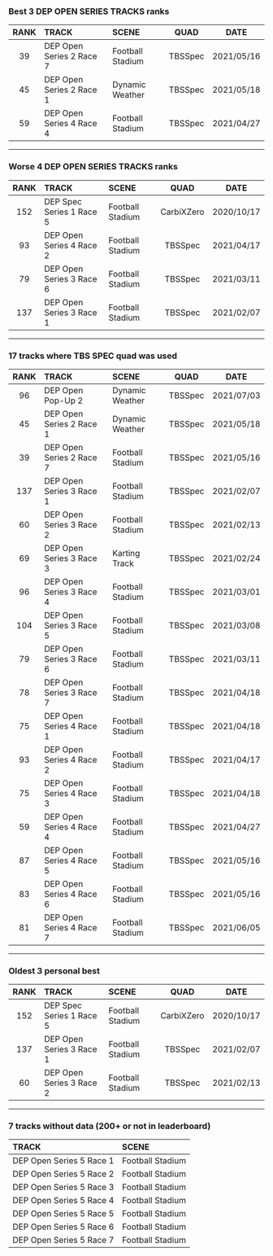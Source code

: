 ### Best 3 DEP OPEN SERIES TRACKS ranks
|RANK|TRACK|SCENE|QUAD|DATE|
|:---:|:---|:---|:---:|:---:|
|39|DEP Open Series 2 Race 7|Football Stadium|TBSSpec|2021/05/16|
|45|DEP Open Series 2 Race 1|Dynamic Weather|TBSSpec|2021/05/18|
|59|DEP Open Series 4 Race 4|Football Stadium|TBSSpec|2021/04/27|
---
### Worse 4 DEP OPEN SERIES TRACKS ranks
|RANK|TRACK|SCENE|QUAD|DATE|
|:---:|:---|:---|:---:|:---:|
|152|DEP Spec Series 1 Race 5|Football Stadium|CarbiXZero|2020/10/17|
|93|DEP Open Series 4 Race 2|Football Stadium|TBSSpec|2021/04/17|
|79|DEP Open Series 3 Race 6|Football Stadium|TBSSpec|2021/03/11|
|137|DEP Open Series 3 Race 1|Football Stadium|TBSSpec|2021/02/07|
---
### 17 tracks where TBS SPEC quad was used
|RANK|TRACK|SCENE|QUAD|DATE|
|:---:|:---|:---|:---:|:---:|
|96|DEP Open Pop-Up 2|Dynamic Weather|TBSSpec|2021/07/03|
|45|DEP Open Series 2 Race 1|Dynamic Weather|TBSSpec|2021/05/18|
|39|DEP Open Series 2 Race 7|Football Stadium|TBSSpec|2021/05/16|
|137|DEP Open Series 3 Race 1|Football Stadium|TBSSpec|2021/02/07|
|60|DEP Open Series 3 Race 2|Football Stadium|TBSSpec|2021/02/13|
|69|DEP Open Series 3 Race 3|Karting Track|TBSSpec|2021/02/24|
|96|DEP Open Series 3 Race 4|Football Stadium|TBSSpec|2021/03/01|
|104|DEP Open Series 3 Race 5|Football Stadium|TBSSpec|2021/03/08|
|79|DEP Open Series 3 Race 6|Football Stadium|TBSSpec|2021/03/11|
|78|DEP Open Series 3 Race 7|Football Stadium|TBSSpec|2021/04/18|
|75|DEP Open Series 4 Race 1|Football Stadium|TBSSpec|2021/04/18|
|93|DEP Open Series 4 Race 2|Football Stadium|TBSSpec|2021/04/17|
|75|DEP Open Series 4 Race 3|Football Stadium|TBSSpec|2021/04/18|
|59|DEP Open Series 4 Race 4|Football Stadium|TBSSpec|2021/04/27|
|87|DEP Open Series 4 Race 5|Football Stadium|TBSSpec|2021/05/16|
|83|DEP Open Series 4 Race 6|Football Stadium|TBSSpec|2021/05/16|
|81|DEP Open Series 4 Race 7|Football Stadium|TBSSpec|2021/06/05|
---
### Oldest 3 personal best
|RANK|TRACK|SCENE|QUAD|DATE|
|:---:|:---|:---|:---:|:---:|
|152|DEP Spec Series 1 Race 5|Football Stadium|CarbiXZero|2020/10/17|
|137|DEP Open Series 3 Race 1|Football Stadium|TBSSpec|2021/02/07|
|60|DEP Open Series 3 Race 2|Football Stadium|TBSSpec|2021/02/13|
---
### 7 tracks without data (200+ or not in leaderboard)
|TRACK|SCENE|
|:---|:---|
|DEP Open Series 5 Race 1|Football Stadium|
|DEP Open Series 5 Race 2|Football Stadium|
|DEP Open Series 5 Race 3|Football Stadium|
|DEP Open Series 5 Race 4|Football Stadium|
|DEP Open Series 5 Race 5|Football Stadium|
|DEP Open Series 5 Race 6|Football Stadium|
|DEP Open Series 5 Race 7|Football Stadium|
